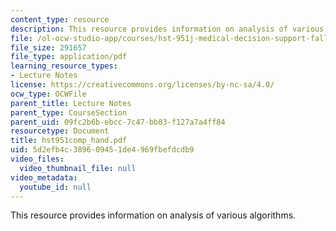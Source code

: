 ```yaml
---
content_type: resource
description: This resource provides information on analysis of various algorithms.
file: /ol-ocw-studio-app/courses/hst-951j-medical-decision-support-fall-2005/5d2efb4c389609451de4969fbefdcdb9_hst951comp_hand.pdf
file_size: 291657
file_type: application/pdf
learning_resource_types:
- Lecture Notes
license: https://creativecommons.org/licenses/by-nc-sa/4.0/
ocw_type: OCWFile
parent_title: Lecture Notes
parent_type: CourseSection
parent_uid: 09fc2b6b-ebcc-7c47-bb03-f127a7a4ff84
resourcetype: Document
title: hst951comp_hand.pdf
uid: 5d2efb4c-3896-0945-1de4-969fbefdcdb9
video_files:
  video_thumbnail_file: null
video_metadata:
  youtube_id: null
---
```

This resource provides information on analysis of various algorithms.